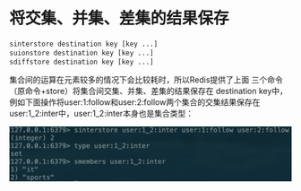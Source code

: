 # 将交集、并集、差集的结果保存

```text
sinterstore destination key [key ...]
suionstore destination key [key ...]
sdiffstore destination key [key ...]
```

集合间的运算在元素较多的情况下会比较耗时，所以Redis提供了上面 三个命令（原命令+store）将集合间交集、并集、差集的结果保存在 destination key中，例如下面操作将user:1:follow和user:2:follow两个集合的交集结果保存在user:1\_2:inter中，user:1\_2:inter本身也是集合类型：

![](../../.gitbook/assets/image%20%2845%29.png)

